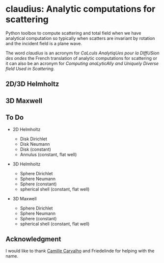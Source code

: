 # claudius: Analytic computations for scattering

Python toolbox to compute scattering and total field when we have analytical computation so typically when scatters are invariant by rotation and the incident field is a plane wave.

The word _claudius_ is an acronym for _CaLculs AnalytiqUes pour la DIffUSion des ondes_ the French translation of analytic computations for scattering or it can also be an acronym for _Computing anaLyticAlly and Uniquely Diverse fIeld Used in Scattering_.

## 2D/3D Helmholtz

## 3D Maxwell

## To Do

- 2D Helmholtz

  - Disk Dirichlet
  - Disk Neumann
  - Disk (constant)
  - Annulus (constant, flat well)

- 3D Helmholtz

  - Sphere Dirichlet
  - Sphere Neumann
  - Sphere (constant)
  - spherical shell (constant, flat well)

- 3D Maxwell

  - Sphere Dirichlet
  - Sphere Neumann
  - Sphere (constant)
  - spherical shell (constant, flat well)

## Acknowledgment

I would like to thank [Camille Carvalho](https://github.com/carvalhocamille) and Friedelinde for helping with the name.
